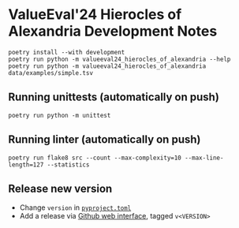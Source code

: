 # ValueEval'24 Hierocles of Alexandria Development Notes

```shell
poetry install --with development
poetry run python -m valueeval24_hierocles_of_alexandria --help
poetry run python -m valueeval24_hierocles_of_alexandria data/examples/simple.tsv
```

## Running unittests (automatically on push)

```shell
poetry run python -m unittest
```

## Running linter (automatically on push)

```shell
poetry run flake8 src --count --max-complexity=10 --max-line-length=127 --statistics
```

## Release new version

- Change `version` in [`pyproject.toml`](../pyproject.toml)
- Add a release via [Github web interface](https://github.com/touche-webis-de/valueeval24-hierocles-of-alexandria/releases/new), tagged `v<VERSION>`
